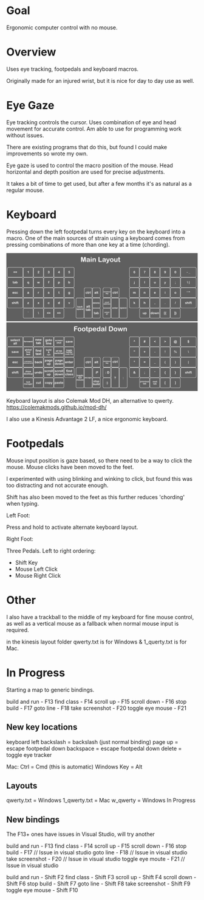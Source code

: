 # Goal

Ergonomic computer control with no mouse.

# Overview

Uses eye tracking, footpedals and keyboard macros.

Originally made for an injured wrist, but it is nice for day to day use as well.

# Eye Gaze

Eye tracking controls the cursor. Uses combination of eye and head movement for accurate control. Am able to use for programming work without issues.

There are existing programs that do this, but found I could make improvements so wrote my own. 

Eye gaze is used to control the macro position of the mouse. Head horizontal and depth position are used for precise adjustments.

It takes a bit of time to get used, but after a few months it's as natural as a regular mouse.

# Keyboard

Pressing down the left footpedal turns every key on the keyboard into a macro. One of the main sources of strain using a keyboard comes from pressing combinations of more than one key at a time (chording). 

![kinesis layout](images/kinesis%20layout.png?raw=true)
![kinesis layout alternate](images/kinesis%20layout%20alternate.png?raw=true)

Keyboard layout is also Colemak Mod DH, an alternative to qwerty.
https://colemakmods.github.io/mod-dh/

I also use a Kinesis Advantage 2 LF, a nice ergonomic keyboard.

# Footpedals

Mouse input position is gaze based, so there need to be a way to click the mouse. Mouse clicks have been moved to the feet.

I experimented with using blinking and winking to click, but found this was too distracting and not accurate enough.

Shift has also been moved to the feet as this further reduces 'chording' when typing.

Left Foot:

Press and hold to activate alternate keyboard layout.

Right Foot:

Three Pedals. Left to right ordering:
- Shift Key
- Mouse Left Click
- Mouse Right Click

# Other

I also have a trackball to the middle of my keyboard for fine mouse control, as well as a vertical mouse as a fallback when normal mouse input is required.

in the kinesis layout folder qwerty.txt is for Windows & 1_querty.txt is for Mac.

# In Progress

Starting a map to generic bindings.

build and run - F13
find class - F14
scroll up - F15
scroll down - F16
stop build - F17
goto line - F18
take screenshot - F20
toggle eye mouse - F21


## New key locations

keyboard left backslash = backslash (just normal binding)
page up = escape
footpedal down backspace = escape
footpedal down delete = toggle eye tracker

Mac:
Ctrl = Cmd (this is automatic)
Windows Key = Alt

## Layouts

qwerty.txt = Windows
1_qwerty.txt = Mac
w_qwerty = Windows In Progress

## New bindings

The F13+ ones have issues in Visual Studio, will try another

build and run - F13
find class - F14
scroll up - F15
scroll down - F16
stop build - F17 // Issue in visual studio
goto line - F18 // Issue in visual studio
take screenshot - F20 // Issue in visual studio
toggle eye moute - F21 // Issue in visual studio

build and run - Shift F2
find class - Shift F3
scroll up - Shift F4
scroll down - Shift F6
stop build - Shift F7
goto line - Shift F8
take screenshot - Shift F9
toggle eye mouse - Shift F10

